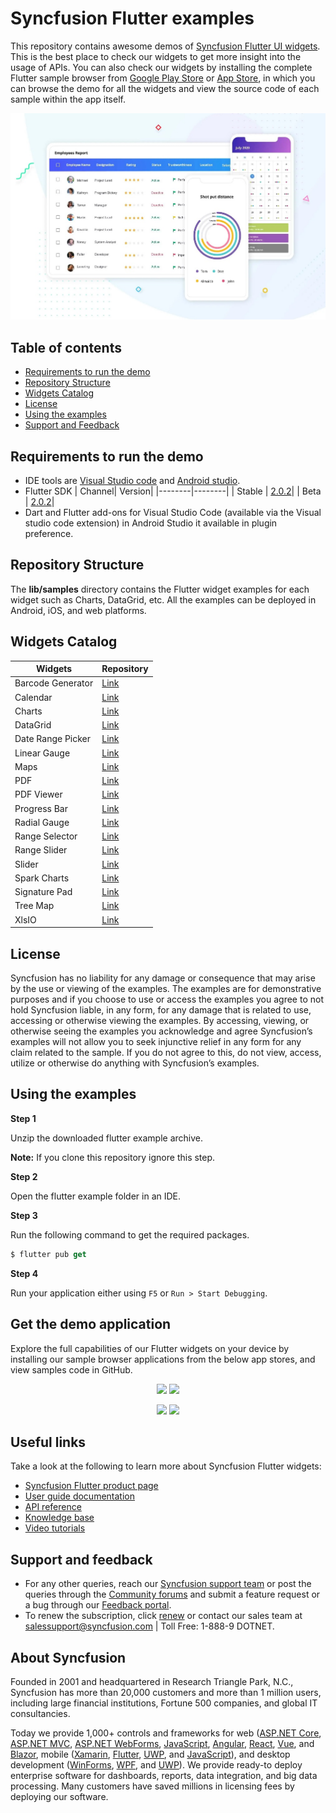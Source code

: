 # Syncfusion Flutter examples

This repository contains awesome demos of [Syncfusion Flutter UI widgets](https://www.syncfusion.com/flutter-widgets). This is the best place to check our widgets to get more insight into the usage of APIs. You can also check our widgets by installing the complete Flutter sample browser from [Google Play Store](https://play.google.com/store/apps/details?id=com.syncfusion.flutter.examples) or [App Store](https://apps.apple.com/us/app/syncfusion-flutter-ui-widgets/id1475231341), in which you can browse the demo for all the widgets and view the source code of each sample within the app itself.

<img src="images/flutter_examples.png"/>

## Table of contents

* [Requirements to run the demo](#requirements-to-run-the-demo)
* [Repository Structure](#repository-structure)
* [Widgets Catalog](#widgets-catalog)
* [License](#license)
* [Using the examples](#using-the-examples)
* [Support and Feedback](#support-and-feedback)

## <a name="requirements-to-run-the-demo"></a>Requirements to run the demo ##
* IDE tools are [Visual Studio code](https://flutter.dev/docs/get-started/editor?tab=vscode) and [Android studio](https://flutter.dev/docs/get-started/editor?tab=androidstudio).
* Flutter SDK
  | Channel| Version|
  |--------|--------|
  | Stable | [2.0.2](https://code.visualstudio.com/download)|
  | Beta   | [2.0.2](https://storage.googleapis.com/flutter_infra/releases/beta/windows/flutter_windows_2.0.2-beta.zip)|
* Dart and Flutter add-ons for Visual Studio Code (available via the Visual studio code extension) in Android Studio it available in plugin preference.

## <a name="repository-structure"></a> Repository Structure ##
The <b>lib/samples</b> directory contains the Flutter widget examples for each widget such as Charts, DataGrid, etc. All the examples can be deployed in Android, iOS, and web platforms.

## <a name="widgets-catalog"></a>Widgets Catalog ##

| Widgets | Repository |
| ------------- | --------------- |
| Barcode Generator | [Link](https://github.com/syncfusion/flutter-examples/tree/master/lib/samples/barcodes) | 
| Calendar | [Link](https://github.com/syncfusion/flutter-examples/tree/master/lib/samples/calendar) |
| Charts | [Link](https://github.com/syncfusion/flutter-examples/tree/master/lib/samples/chart) |
| DataGrid | [Link](https://github.com/syncfusion/flutter-examples/tree/master/lib/samples/datagrid) |
| Date Range Picker | [Link](https://github.com/syncfusion/flutter-examples/tree/master/lib/samples/date_picker) | 
| Linear Gauge | [Link](https://github.com/syncfusion/flutter-examples/tree/master/lib/samples/linear_gauge) | 
| Maps | [Link](https://github.com/syncfusion/flutter-examples/tree/master/lib/samples/maps) |
| PDF | [Link](https://github.com/syncfusion/flutter-examples/tree/master/lib/samples/pdf) |
| PDF Viewer | [Link](https://github.com/syncfusion/flutter-examples/tree/master/lib/samples/pdf_viewer) | 
| Progress Bar | [Link](https://github.com/syncfusion/flutter-examples/tree/master/lib/samples/progress_bar) |
| Radial Gauge | [Link](https://github.com/syncfusion/flutter-examples/tree/master/lib/samples/gauge) |
| Range Selector | [Link](https://github.com/syncfusion/flutter-examples/tree/master/lib/samples/sliders/range_selector) |
| Range Slider | [Link](https://github.com/syncfusion/flutter-examples/tree/master/lib/samples/sliders/range_slider) |
| Slider | [Link](https://github.com/syncfusion/flutter-examples/tree/master/lib/samples/sliders/slider) |
| Spark Charts | [Link](https://github.com/syncfusion/flutter-examples/tree/master/lib/samples/sparkline) |
| Signature Pad | [Link](https://github.com/syncfusion/flutter-examples/tree/master/lib/samples/signature_pad) | 
| Tree Map | [Link](https://github.com/syncfusion/flutter-examples/tree/master/lib/samples/treemap) | 
| XlsIO | [Link](https://github.com/syncfusion/flutter-examples/tree/master/lib/samples/xlsio) |

## <a name="license"></a>License ##

Syncfusion has no liability for any damage or consequence that may arise by the use or viewing of the examples. The examples are for demonstrative purposes and if you choose to use or access the examples you agree to not hold Syncfusion liable, in any form, for any damage that is related to use, accessing or otherwise viewing the examples. By accessing, viewing, or otherwise seeing the examples you acknowledge and agree Syncfusion’s examples will not allow you to seek injunctive relief in any form for any claim related to the sample. If you do not agree to this, do not view, access, utilize or otherwise do anything with Syncfusion’s examples.

## <a name="using-the-examples"></a>Using the examples ##

**Step 1**

 Unzip the downloaded flutter example archive.

 **Note:** If you clone this repository ignore this step.

**Step 2**

Open the flutter example folder in an IDE. 

**Step 3**

Run the following command to get the required packages.

```dart
$ flutter pub get
```

**Step 4**

Run your application either using `F5` or `Run > Start Debugging`.

## Get the demo application

Explore the full capabilities of our Flutter widgets on your device by installing our sample browser applications from the below app stores, and view samples code in GitHub.

<p align="center">
  <a href="https://play.google.com/store/apps/details?id=com.syncfusion.flutter.examples"><img src="https://cdn.syncfusion.com/content/images/FTControl/google-play.png"/></a>
  <a href="https://apps.apple.com/us/app/syncfusion-flutter-ui-widgets/id1475231341"><img src="https://cdn.syncfusion.com/content/images/FTControl/apple-button.png"/></a>
  </p>
  <p align="center">
  <a href="https://github.com/syncfusion/flutter-examples"><img src="https://cdn.syncfusion.com/content/images/FTControl/GitHub.png"/></a>
  <a href="https://flutter.syncfusion.com"><img src="https://cdn.syncfusion.com/content/images/FTControl/web_sample_browser.png"/></a>  
</p>

## Useful links
Take a look at the following to learn more about Syncfusion Flutter widgets:

* [Syncfusion Flutter product page](https://www.syncfusion.com/flutter-widgets)
* [User guide documentation](https://help.syncfusion.com/flutter/introduction/overview)
* [API reference](https://help.syncfusion.com/flutter/introduction/api-reference)
* [Knowledge base](https://www.syncfusion.com/kb/flutter)
* [Video tutorials](https://www.syncfusion.com/tutorial-videos/flutter)

## Support and feedback

* For any other queries, reach our [Syncfusion support team](https://www.syncfusion.com/support/directtrac/incidents/newincident) or post the queries through the [Community forums](https://www.syncfusion.com/forums) and submit a feature request or a bug through our [Feedback portal](https://www.syncfusion.com/feedback/flutter).
* To renew the subscription, click [renew](https://www.syncfusion.com/sales/products) or contact our sales team at salessupport@syncfusion.com | Toll Free: 1-888-9 DOTNET.

## About Syncfusion

Founded in 2001 and headquartered in Research Triangle Park, N.C., Syncfusion has more than 20,000 customers and more than 1 million users, including large financial institutions, Fortune 500 companies, and global IT consultancies.

Today we provide 1,000+ controls and frameworks for web ([ASP.NET Core](https://www.syncfusion.com/aspnet-core-ui-controls), [ASP.NET MVC](https://www.syncfusion.com/aspnet-mvc-ui-controls), [ASP.NET WebForms](https://www.syncfusion.com/jquery/aspnet-web-forms-ui-controls), [JavaScript](https://www.syncfusion.com/javascript-ui-controls), [Angular](https://www.syncfusion.com/angular-ui-components), [React](https://www.syncfusion.com/react-ui-components), [Vue](https://www.syncfusion.com/vue-ui-components), and [Blazor](https://www.syncfusion.com/blazor-components), mobile ([Xamarin](https://www.syncfusion.com/xamarin-ui-controls), [Flutter](https://www.syncfusion.com/flutter-widgets), [UWP](https://www.syncfusion.com/uwp-ui-controls), and [JavaScript](https://www.syncfusion.com/javascript-ui-controls)), and desktop development ([WinForms](https://www.syncfusion.com/winforms-ui-controls), [WPF](https://www.syncfusion.com/wpf-ui-controls), and [UWP](https://www.syncfusion.com/uwp-ui-controls)). We provide ready-to deploy enterprise software for dashboards, reports, data integration, and big data processing. Many customers have saved millions in licensing fees by deploying our software.